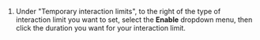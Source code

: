 1. Under "Temporary interaction limits", to the right of the type of interaction limit you want to set, select the **Enable** dropdown menu, then click the duration you want for your interaction limit.
